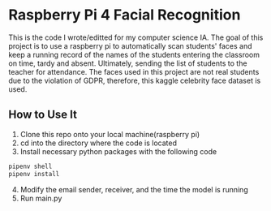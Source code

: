 # Raspberry Pi 4 Facial Recognition
This is the code I wrote/editted for my computer science IA. The goal of this project is to use a raspberry pi to automatically scan students' faces and keep a running record of the names of the students entering the classroom on time, tardy and absent. Ultimately, sending the list of students to the teacher for attendance. The faces used in this project are not real students due to the violation of GDPR, therefore, this kaggle celebrity face dataset is used. 

## How to Use It
1. Clone this repo onto your local machine(raspberry pi)
2. cd into the directory where the code is located
3. Install necessary python packages with the following code
```bash
pipenv shell
pipenv install
```
4. Modify the email sender, receiver, and the time the model is running
5. Run main.py
